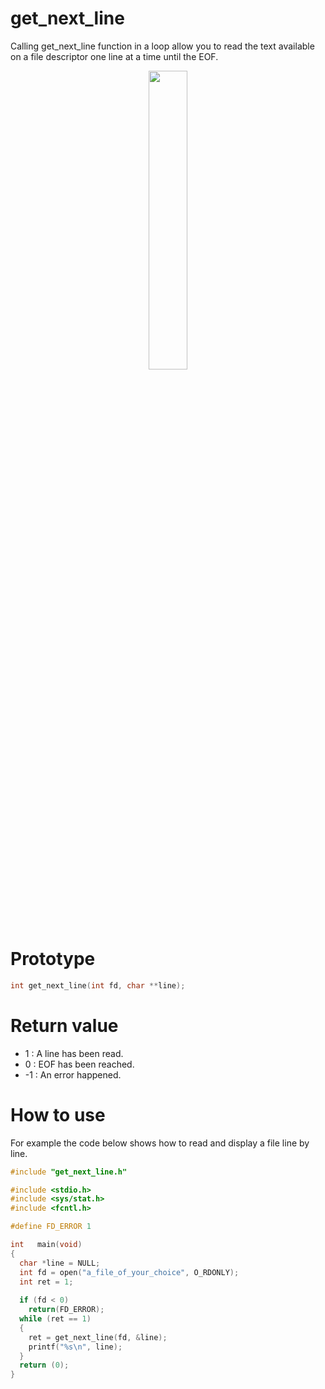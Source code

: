# get_next_line

Calling get_next_line function in a loop  allow you to read the text
available on a file descriptor one line at a time until the EOF.

<p align="center">
<img src="https://www.marineterrein.nl/wp-content/uploads/2019/09/highres_482360765-830x466.jpeg"  width=35% height=35%>
</p>

# Prototype

```c
int get_next_line(int fd, char **line);
```

# Return value

- 1  : A line has been read.
- 0  : EOF has been reached.
- -1 : An error happened.

# How to use

For example the code below shows how to read and display a file line by line.

```c
#include "get_next_line.h"

#include <stdio.h>
#include <sys/stat.h>
#include <fcntl.h>

#define FD_ERROR 1

int   main(void)
{
  char *line = NULL;
  int fd = open("a_file_of_your_choice", O_RDONLY);
  int ret = 1;
  
  if (fd < 0)
    return(FD_ERROR);  
  while (ret == 1)
  {
    ret = get_next_line(fd, &line);
    printf("%s\n", line);
  }
  return (0);
}

